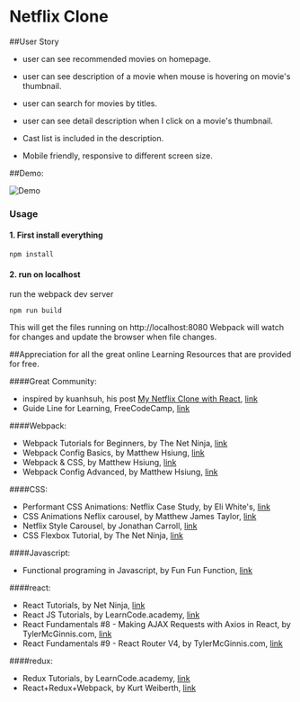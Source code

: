 # Netflix Clone

##User Story

- user can see recommended movies on homepage.

- user can see description of a movie when mouse is hovering on movie's thumbnail.

- user can search for movies by titles.

- user can see detail description when I click on a movie's thumbnail.

- Cast list is included in the description.

- Mobile friendly, responsive to different screen size.


##Demo:

![Demo](https://github.com/yuchiu/netflix-clone/blob/master/demo.gif) 


### Usage 
#### 1. First install everything

```
npm install

```


#### 2. run on localhost
run the webpack dev server

```
npm run build

```
This will get the files running on http://localhost:8080
Webpack will watch for changes and update the browser when file changes.


##Appreciation for all the great online Learning Resources that are provided for free.

####Great Community: 
- inspired by kuanhsuh, his post [My Netflix Clone with React](https://forum.freecodecamp.org/t/check-it-out-my-netflix-clone-with-react/113587), [link](https://forum.freecodecamp.org/u/kuanhsuh/summary)
- Guide Line for Learning, FreeCodeCamp, [link](https://www.freecodecamp.org/)

####Webpack: 
- Webpack Tutorials for Beginners, by The Net Ninja, [link](https://www.youtube.com/playlist?list=PL4cUxeGkcC9iTQ3J5oa6orDIMQKKxl8dC)
- Webpack Config Basics, by Matthew Hsiung, [link](https://www.youtube.com/playlist?list=PLnUE-7Cz5mHFU_qrXCxZlk0925nCMYKVS)
- Webpack & CSS, by Matthew Hsiung, [link](https://www.youtube.com/playlist?list=PLnUE-7Cz5mHExcBWO9VV_GN-fniE2l-CR)
- Webpack Config Advanced, by Matthew Hsiung, [link](https://www.youtube.com/playlist?list=PLnUE-7Cz5mHERezkTJfh0iU0LESkHmSxA)

####CSS: 
- Performant CSS Animations: Netflix Case Study, by Eli White's, [link](http://eng.wealthfront.com/2015/06/30/implementing-netflix-redesign/)
- CSS Animations Neflix carousel, by Matthew James Taylor, [link](https://codepen.io/mattjamestaylor/pen/dodYPr)
- Netflix Style Carousel, by Jonathan Carroll, [link](https://codepen.io/jonathanlcarroll/pen/aNgRBb?q=Netflix&limit=all&depth=everything&show_forks=false)
- CSS Flexbox Tutorial, by The Net Ninja, [link](https://www.youtube.com/playlist?list=PL4cUxeGkcC9i3FXJSUfmsNOx8E7u6UuhG)

####Javascript:
- Functional programing in Javascript, by Fun Fun Function, [link](https://www.youtube.com/playlist?list=PL0zVEGEvSaeEd9hlmCXrk5yUyqUag-n84)

####react:
- React Tutorials, by Net Ninja, [link](https://www.youtube.com/watch?v=yZ0f1Apb5CU&list=PL4cUxeGkcC9i0_2FF-WhtRIfIJ1lXlTZR)
- React JS Tutorials, by LearnCode.academy, [link](https://www.youtube.com/watch?v=MhkGQAoc7bc&list=PLoYCgNOIyGABj2GQSlDRjgvXtqfDxKm5b)
- React Fundamentals #8 - Making AJAX Requests with Axios in React,  by TylerMcGinnis.com, [link](https://www.youtube.com/watch?v=TxqqrNfgTto&list=PLqrUy7kON1mc7U60YUaN3ZR9EHlh9fsDL&index=3)
- React Fundamentals #9 - React Router V4, by TylerMcGinnis.com, [link](https://www.youtube.com/watch?v=_Fzl0Cim6F8&index=4&list=PLqrUy7kON1mc7U60YUaN3ZR9EHlh9fsDL)

####redux:
- Redux Tutorials, by LearnCode.academy, [link](https://www.youtube.com/playlist?list=PLoYCgNOIyGADILc3iUJzygCqC8Tt3bRXt)
- React+Redux+Webpack, by Kurt Weiberth, [link](https://www.youtube.com/playlist?list=PLQDnxXqV213JJFtDaG0aE9vqvp6Wm7nBg)
